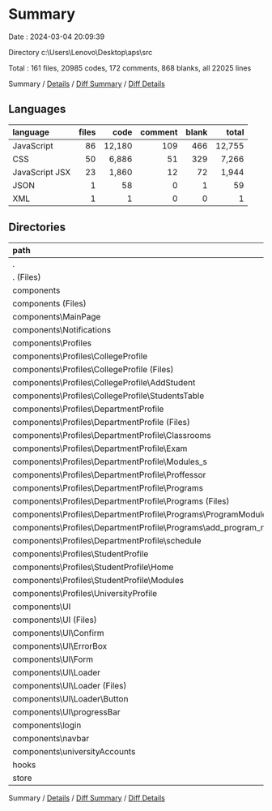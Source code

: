# Summary

Date : 2024-03-04 20:09:39

Directory c:\\Users\\Lenovo\\Desktop\\aps\\src

Total : 161 files,  20985 codes, 172 comments, 868 blanks, all 22025 lines

Summary / [Details](details.md) / [Diff Summary](diff.md) / [Diff Details](diff-details.md)

## Languages
| language | files | code | comment | blank | total |
| :--- | ---: | ---: | ---: | ---: | ---: |
| JavaScript | 86 | 12,180 | 109 | 466 | 12,755 |
| CSS | 50 | 6,886 | 51 | 329 | 7,266 |
| JavaScript JSX | 23 | 1,860 | 12 | 72 | 1,944 |
| JSON | 1 | 58 | 0 | 1 | 59 |
| XML | 1 | 1 | 0 | 0 | 1 |

## Directories
| path | files | code | comment | blank | total |
| :--- | ---: | ---: | ---: | ---: | ---: |
| . | 161 | 20,985 | 172 | 868 | 22,025 |
| . (Files) | 4 | 283 | 0 | 19 | 302 |
| components | 144 | 19,681 | 163 | 813 | 20,657 |
| components (Files) | 4 | 112 | 0 | 3 | 115 |
| components\\MainPage | 3 | 345 | 0 | 31 | 376 |
| components\\Notifications | 2 | 269 | 0 | 5 | 274 |
| components\\Profiles | 112 | 16,816 | 148 | 661 | 17,625 |
| components\\Profiles\\CollegeProfile | 27 | 3,375 | 48 | 145 | 3,568 |
| components\\Profiles\\CollegeProfile (Files) | 4 | 960 | 0 | 32 | 992 |
| components\\Profiles\\CollegeProfile\\AddStudent | 11 | 952 | 16 | 42 | 1,010 |
| components\\Profiles\\CollegeProfile\\StudentsTable | 12 | 1,463 | 32 | 71 | 1,566 |
| components\\Profiles\\DepartmentProfile | 65 | 10,681 | 96 | 437 | 11,214 |
| components\\Profiles\\DepartmentProfile (Files) | 10 | 1,654 | 2 | 61 | 1,717 |
| components\\Profiles\\DepartmentProfile\\Classrooms | 5 | 627 | 17 | 43 | 687 |
| components\\Profiles\\DepartmentProfile\\Exam | 7 | 1,596 | 7 | 51 | 1,654 |
| components\\Profiles\\DepartmentProfile\\Modules_s | 6 | 1,198 | 33 | 56 | 1,287 |
| components\\Profiles\\DepartmentProfile\\Proffessor | 4 | 784 | 7 | 51 | 842 |
| components\\Profiles\\DepartmentProfile\\Programs | 30 | 3,936 | 22 | 149 | 4,107 |
| components\\Profiles\\DepartmentProfile\\Programs (Files) | 15 | 1,799 | 7 | 66 | 1,872 |
| components\\Profiles\\DepartmentProfile\\Programs\\ProgramModules | 2 | 172 | 0 | 10 | 182 |
| components\\Profiles\\DepartmentProfile\\Programs\\add_program_module | 13 | 1,965 | 15 | 73 | 2,053 |
| components\\Profiles\\DepartmentProfile\\schedule | 3 | 886 | 8 | 26 | 920 |
| components\\Profiles\\StudentProfile | 9 | 1,105 | 3 | 31 | 1,139 |
| components\\Profiles\\StudentProfile\\Home | 6 | 517 | 1 | 19 | 537 |
| components\\Profiles\\StudentProfile\\Modules | 3 | 588 | 2 | 12 | 602 |
| components\\Profiles\\UniversityProfile | 11 | 1,655 | 1 | 48 | 1,704 |
| components\\UI | 15 | 477 | 4 | 30 | 511 |
| components\\UI (Files) | 2 | 90 | 0 | 4 | 94 |
| components\\UI\\Confirm | 1 | 46 | 0 | 2 | 48 |
| components\\UI\\ErrorBox | 2 | 70 | 0 | 8 | 78 |
| components\\UI\\Form | 1 | 35 | 0 | 1 | 36 |
| components\\UI\\Loader | 8 | 203 | 0 | 10 | 213 |
| components\\UI\\Loader (Files) | 6 | 180 | 0 | 10 | 190 |
| components\\UI\\Loader\\Button | 2 | 23 | 0 | 0 | 23 |
| components\\UI\\progressBar | 1 | 33 | 4 | 5 | 42 |
| components\\login | 2 | 387 | 0 | 26 | 413 |
| components\\navbar | 2 | 573 | 10 | 24 | 607 |
| components\\universityAccounts | 4 | 702 | 1 | 33 | 736 |
| hooks | 5 | 163 | 5 | 10 | 178 |
| store | 8 | 858 | 4 | 26 | 888 |

Summary / [Details](details.md) / [Diff Summary](diff.md) / [Diff Details](diff-details.md)